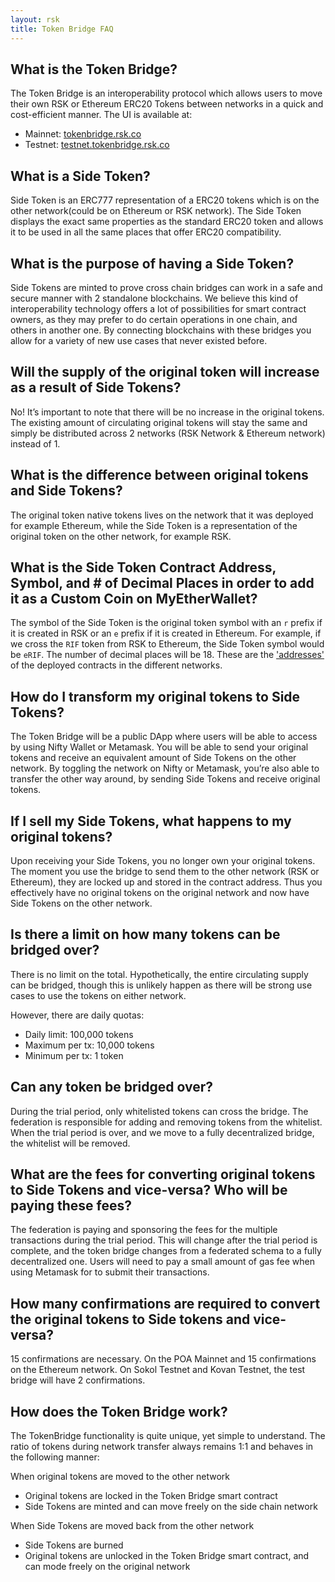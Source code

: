 ```yaml
---
layout: rsk
title: Token Bridge FAQ
---
```


## What is the Token Bridge?

The Token Bridge is an interoperability protocol which allows users to move their own RSK or Ethereum ERC20 Tokens between networks in a quick and cost-efficient manner.
The UI is available at:

- Mainnet: [tokenbridge.rsk.co](https://tokenbridge.rsk.co/)
- Testnet: [testnet.tokenbridge.rsk.co](https://testnet.tokenbridge.rsk.co/)

## What is a Side Token?

Side Token is an ERC777 representation of a ERC20 tokens which is on the other network(could be  on Ethereum or RSK network). The Side Token displays the exact same properties as the standard ERC20 token and allows it to be used in all the same places that offer ERC20 compatibility.

## What is the purpose of having a Side Token?

Side Tokens are minted to prove cross chain bridges can work in a safe and secure manner with 2 standalone blockchains. We believe this kind of interoperability technology offers a lot of possibilities for smart contract owners, as they may prefer to do certain operations in one chain, and others in another one. By connecting blockchains with these bridges you allow for a variety of new use cases that never existed before.

## Will the supply of the original token will increase as a result of Side Tokens?

No! It’s important to note that there will be no increase in the original tokens. The existing amount of circulating original tokens will stay the same and simply be distributed across 2 networks (RSK Network & Ethereum network) instead of 1.

## What is the difference between original tokens and Side Tokens?

The original token  native tokens lives on the network that it was deployed for example Ethereum, while the Side Token is a representation of the original token on the other network, for example RSK.

## What is the Side Token Contract Address, Symbol, and # of Decimal Places in order to add it as a Custom Coin on MyEtherWallet?

The symbol of the Side Token is the original token symbol with an `r` prefix if it is created in RSK or an `e` prefix if it is created in Ethereum. For example, if we cross the `RIF` token from RSK to Ethereum, the Side Token symbol would be `eRIF`.
The number of decimal places will be 18. These are the ['addresses'](/tools/tokenbridge/contractaddresses/) of the deployed contracts in the different networks.

## How do I transform my original tokens to Side Tokens?

The Token Bridge will be a public DApp where users will be able to access by using Nifty Wallet or Metamask. You will be able to send your original tokens and receive an equivalent amount of Side Tokens on the other network. By toggling the network on Nifty or Metamask, you’re also able to transfer the other way around, by sending Side Tokens and receive original tokens.

## If I sell my Side Tokens, what happens to my original tokens?

Upon receiving your Side Tokens, you no longer own your original tokens. The moment you use the bridge to send them to the other network (RSK or Ethereum), they are locked up and stored in the contract address. Thus you effectively have no original tokens on the original network and now have Side Tokens on the other network.

## Is there a limit on how many tokens can be bridged over?

There is no limit on the total. Hypothetically, the entire circulating supply can be bridged, though this is unlikely happen as there will be strong use cases to use the tokens on either network.

However, there are daily quotas:

- Daily limit: 100,000 tokens
- Maximum per tx: 10,000 tokens
- Minimum per tx: 1 token

## Can any token be bridged over?

During the trial period, only whitelisted tokens can cross the bridge. The federation is responsible for adding and removing tokens from the whitelist.  When the trial period is over, and we move to a fully decentralized bridge, the whitelist will be removed.

## What are the fees for converting original tokens to Side Tokens and vice-versa? Who will be paying these fees?

The federation is paying and sponsoring the fees for the multiple transactions during the trial period. This will change after the trial period is complete, and the token bridge changes from a federated schema to a fully decentralized one. Users will need to pay a small amount of gas fee when using Metamask for to submit their transactions.

## How many confirmations are required to convert the original tokens to Side tokens and vice-versa?

15 confirmations are necessary. On the POA Mainnet and 15 confirmations on the Ethereum network. On Sokol Testnet and Kovan Testnet, the test bridge will have 2 confirmations.

## How does the Token Bridge work?

The TokenBridge functionality is quite unique, yet simple to understand. The ratio of tokens during network transfer always remains 1:1 and behaves in the following manner:

When original tokens are moved to the other network
- Original tokens are locked in the Token Bridge smart contract
- Side Tokens are minted and can move freely on the side chain network

When Side Tokens are moved back from the other network
- Side Tokens are burned
- Original tokens are unlocked in the Token Bridge smart contract, and can mode freely on the original network
